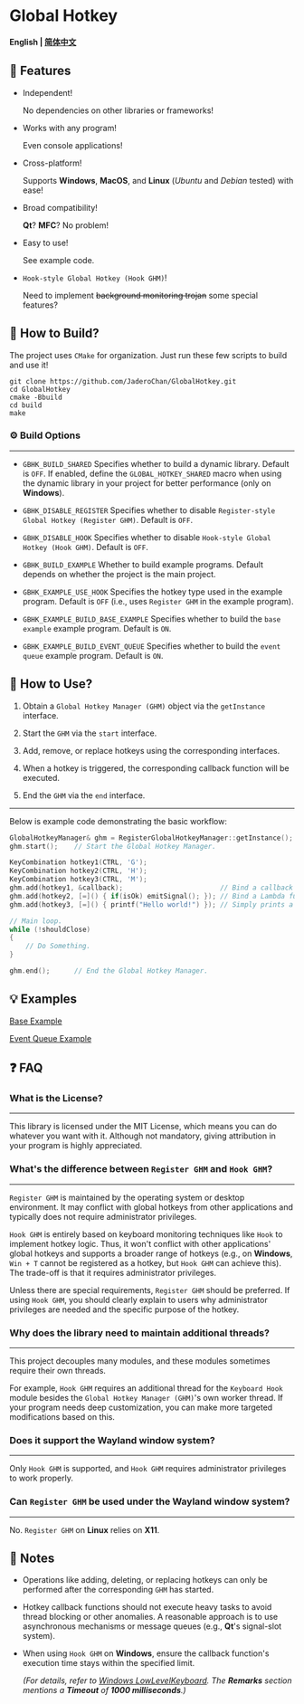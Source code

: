 # Global Hotkey

**English | [简体中文](doc/README_CN.md)**

## 🚀 Features

- Independent!

  No dependencies on other libraries or frameworks!

- Works with any program!

  Even console applications!

- Cross-platform!

  Supports **Windows**, **MacOS**, and **Linux** (*Ubuntu* and *Debian* tested) with ease!

- Broad compatibility!

  **Qt**? **MFC**? No problem!

- Easy to use!

  See example code.

- `Hook-style Global Hotkey (Hook GHM)`!

  Need to implement ~~background monitoring trojan~~ some special features?

## 🔧 How to Build?

The project uses `CMake` for organization. Just run these few scripts to build and use it!

```shell
git clone https://github.com/JaderoChan/GlobalHotkey.git
cd GlobalHotkey
cmake -Bbuild
cd build
make
```

### ⚙️ Build Options

---

- `GBHK_BUILD_SHARED` Specifies whether to build a dynamic library. Default is `OFF`. If enabled, define the `GLOBAL_HOTKEY_SHARED` macro when using the dynamic library in your project for better performance (only on **Windows**).

- `GBHK_DISABLE_REGISTER` Specifies whether to disable `Register-style Global Hotkey (Register GHM)`. Default is `OFF`.

- `GBHK_DISABLE_HOOK` Specifies whether to disable `Hook-style Global Hotkey (Hook GHM)`. Default is `OFF`.

- `GBHK_BUILD_EXAMPLE` Whether to build example programs. Default depends on whether the project is the main project.

- `GBHK_EXAMPLE_USE_HOOK` Specifies the hotkey type used in the example program. Default is `OFF` (i.e., uses `Register GHM` in the example program).

- `GBHK_EXAMPLE_BUILD_BASE_EXAMPLE` Specifies whether to build the `base example` example program. Default is `ON`.

- `GBHK_EXAMPLE_BUILD_EVENT_QUEUE` Specifies whether to build the `event queue` example program. Default is `ON`.

## 🚩 How to Use?

1. Obtain a `Global Hotkey Manager (GHM)` object via the `getInstance` interface.

2. Start the `GHM` via the `start` interface.

3. Add, remove, or replace hotkeys using the corresponding interfaces.

4. When a hotkey is triggered, the corresponding callback function will be executed.

5. End the `GHM` via the `end` interface.

---

Below is example code demonstrating the basic workflow:

```cpp
GlobalHotkeyManager& ghm = RegisterGlobalHotkeyManager::getInstance();  // Get an instance of the `Register GHM`.
ghm.start();    // Start the Global Hotkey Manager.

KeyCombination hotkey1(CTRL, 'G');
KeyCombination hotkey2(CTRL, 'H');
KeyCombination hotkey3(CTRL, 'M');
ghm.add(hotkey1, &callback);                        // Bind a callback function.
ghm.add(hotkey2, [=]() { if(isOk) emitSignal(); }); // Bind a Lambda function. Emits a signal when the hotkey is triggered and the condition is true.
ghm.add(hotkey3, [=]() { printf("Hello world!") }); // Simply prints a message.

// Main loop.
while (!shouldClose)
{
    // Do Something.
}

ghm.end();      // End the Global Hotkey Manager.
```

## 💡 Examples

[Base Example](example/base_example/main.cpp)

[Event Queue Example](example/event_queue/main.cpp)

## ❓ FAQ

### What is the License?

---

This library is licensed under the MIT License, which means you can do whatever you want with it. Although not mandatory, giving attribution in your program is highly appreciated.

### What's the difference between `Register GHM` and `Hook GHM`?

---

`Register GHM` is maintained by the operating system or desktop environment. It may conflict with global hotkeys from other applications and typically does not require administrator privileges.

`Hook GHM` is entirely based on keyboard monitoring techniques like `Hook` to implement hotkey logic. Thus, it won't conflict with other applications' global hotkeys and supports a broader range of hotkeys (e.g., on **Windows**, `Win + T` cannot be registered as a hotkey, but `Hook GHM` can achieve this). The trade-off is that it requires administrator privileges.

Unless there are special requirements, `Register GHM` should be preferred. If using `Hook GHM`, you should clearly explain to users why administrator privileges are needed and the specific purpose of the hotkey.

### Why does the library need to maintain additional threads?

---

This project decouples many modules, and these modules sometimes require their own threads.

For example, `Hook GHM` requires an additional thread for the `Keyboard Hook` module besides the `Global Hotkey Manager (GHM)`'s own worker thread. If your program needs deep customization, you can make more targeted modifications based on this.

### Does it support the Wayland window system?

---

Only `Hook GHM` is supported, and `Hook GHM` requires administrator privileges to work properly.

### Can `Register GHM` be used under the Wayland window system?

---

No. `Register GHM` on **Linux** relies on **X11**.

## 🔔 Notes

- Operations like adding, deleting, or replacing hotkeys can only be performed after the corresponding `GHM` has started.
- Hotkey callback functions should not execute heavy tasks to avoid thread blocking or other anomalies. A reasonable approach is to use asynchronous mechanisms or message queues (e.g., **Qt**'s signal-slot system).
- When using `Hook GHM` on **Windows**, ensure the callback function's execution time stays within the specified limit.

  *(For details, refer to [Windows LowLevelKeyboard](https://learn.microsoft.com/en-us/windows/win32/winmsg/lowlevelkeyboardproc). The **Remarks** section mentions a **Timeout** of **1000 milliseconds**.)*
